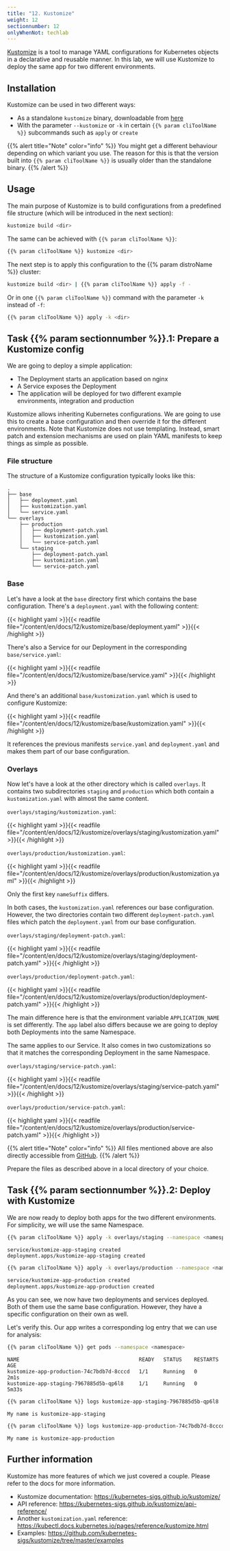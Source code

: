 ```yaml
---
title: "12. Kustomize"
weight: 12
sectionnumber: 12
onlyWhenNot: techlab
---
```



[Kustomize](https://kustomize.io/) is a tool to manage YAML configurations for Kubernetes objects in a declarative and reusable manner. In this lab, we will use Kustomize to deploy the same app for two different environments.


## Installation

Kustomize can be used in two different ways:

* As a standalone `kustomize` binary, downloadable from [here](https://kubernetes-sigs.github.io/kustomize/installation/)
* With the parameter `--kustomize` or `-k` in certain `{{% param cliToolName %}}` subcommands such as `apply` or `create`

{{% alert title="Note" color="info" %}}
You might get a different behaviour depending on which variant you use. The reason for this is that the version built into `{{% param cliToolName %}}` is usually older than the standalone binary.
{{% /alert %}}


## Usage

The main purpose of Kustomize is to build configurations from a predefined file structure (which will be introduced in the next section):

```bash
kustomize build <dir>
```

The same can be achieved with `{{% param cliToolName %}}`:

```bash
{{% param cliToolName %}} kustomize <dir>
```

The next step is to apply this configuration to the {{% param distroName %}} cluster:

```bash
kustomize build <dir> | {{% param cliToolName %}} apply -f -
```

Or in one `{{% param cliToolName %}}` command with the parameter `-k` instead of `-f`:

```bash
{{% param cliToolName %}} apply -k <dir>
```


## Task {{% param sectionnumber %}}.1: Prepare a Kustomize config

We are going to deploy a simple application:

* The Deployment starts an application based on nginx
* A Service exposes the Deployment
* The application will be deployed for two different example environments, integration and production

Kustomize allows inheriting Kubernetes configurations. We are going to use this to create a base configuration and then override it for the different environments.
Note that Kustomize does not use templating. Instead, smart patch and extension mechanisms are used on plain YAML manifests to keep things as simple as possible.


### File structure

The structure of a Kustomize configuration typically looks like this:

```text
.
├── base
│   ├── deployment.yaml
│   ├── kustomization.yaml
│   └── service.yaml
└── overlays
    ├── production
    │   ├── deployment-patch.yaml
    │   ├── kustomization.yaml
    │   └── service-patch.yaml
    └── staging
        ├── deployment-patch.yaml
        ├── kustomization.yaml
        └── service-patch.yaml
```


### Base

Let's have a look at the `base` directory first which contains the base configuration. There's a `deployment.yaml` with the following content:

{{< highlight yaml >}}{{< readfile file="/content/en/docs/12/kustomize/base/deployment.yaml" >}}{{< /highlight >}}

There's also a Service for our Deployment in the corresponding `base/service.yaml`:

{{< highlight yaml >}}{{< readfile file="/content/en/docs/12/kustomize/base/service.yaml" >}}{{< /highlight >}}

And there's an additional `base/kustomization.yaml` which is used to configure Kustomize:

{{< highlight yaml >}}{{< readfile file="/content/en/docs/12/kustomize/base/kustomization.yaml" >}}{{< /highlight >}}

It references the previous manifests `service.yaml` and `deployment.yaml` and makes them part of our base configuration.


### Overlays

Now let's have a look at the other directory which is called `overlays`. It contains two subdirectories `staging` and `production` which both contain a `kustomization.yaml` with almost the same content.

`overlays/staging/kustomization.yaml`:

{{< highlight yaml >}}{{< readfile file="/content/en/docs/12/kustomize/overlays/staging/kustomization.yaml" >}}{{< /highlight >}}

`overlays/production/kustomization.yaml`:

{{< highlight yaml >}}{{< readfile file="/content/en/docs/12/kustomize/overlays/production/kustomization.yaml" >}}{{< /highlight >}}

Only the first key `nameSuffix` differs.

In both cases, the `kustomization.yaml` references our base configuration. However, the two directories contain two different `deployment-patch.yaml` files which patch the `deployment.yaml` from our base configuration.

`overlays/staging/deployment-patch.yaml`:

{{< highlight yaml >}}{{< readfile file="/content/en/docs/12/kustomize/overlays/staging/deployment-patch.yaml" >}}{{< /highlight >}}

`overlays/production/deployment-patch.yaml`:

{{< highlight yaml >}}{{< readfile file="/content/en/docs/12/kustomize/overlays/production/deployment-patch.yaml" >}}{{< /highlight >}}

The main difference here is that the environment variable `APPLICATION_NAME` is set differently. The `app` label also differs because we are going to deploy both Deployments into the same Namespace.

The same applies to our Service. It also comes in two customizations so that it matches the corresponding Deployment in the same Namespace.

`overlays/staging/service-patch.yaml`:

{{< highlight yaml >}}{{< readfile file="/content/en/docs/12/kustomize/overlays/staging/service-patch.yaml" >}}{{< /highlight >}}

`overlays/production/service-patch.yaml`:

{{< highlight yaml >}}{{< readfile file="/content/en/docs/12/kustomize/overlays/production/service-patch.yaml" >}}{{< /highlight >}}

{{% alert title="Note" color="info" %}}
All files mentioned above are also directly accessible from [GitHub](https://github.com/acend/kubernetes-basics-training/tree/master/content/en/docs/12/kustomize).
{{% /alert %}}

Prepare the files as described above in a local directory of your choice.


## Task {{% param sectionnumber %}}.2: Deploy with Kustomize

We are now ready to deploy both apps for the two different environments. For simplicity, we will use the same Namespace.

```bash
{{% param cliToolName %}} apply -k overlays/staging --namespace <namespace>
```

```
service/kustomize-app-staging created
deployment.apps/kustomize-app-staging created
```

```bash
{{% param cliToolName %}} apply -k overlays/production --namespace <namespace>
```

```bash
service/kustomize-app-production created
deployment.apps/kustomize-app-production created
```

As you can see, we now have two deployments and services deployed. Both of them use the same base configuration.
However, they have a specific configuration on their own as well.

Let's verify this. Our app writes a corresponding log entry that we can use for analysis:

```bash
{{% param cliToolName %}} get pods --namespace <namespace>
```

```
NAME                                       READY   STATUS    RESTARTS   AGE
kustomize-app-production-74c7bdb7d-8cccd   1/1     Running   0          2m1s
kustomize-app-staging-7967885d5b-qp6l8     1/1     Running   0          5m33s
```

```bash
{{% param cliToolName %}} logs kustomize-app-staging-7967885d5b-qp6l8
```

```
My name is kustomize-app-staging
```

```bash
{{% param cliToolName %}} logs kustomize-app-production-74c7bdb7d-8cccd
```

```
My name is kustomize-app-production
```


## Further information

Kustomize has more features of which we just covered a couple. Please refer to the docs for more information.

* Kustomize documentation: <https://kubernetes-sigs.github.io/kustomize/>
* API reference: <https://kubernetes-sigs.github.io/kustomize/api-reference/>
* Another `kustomization.yaml` reference: <https://kubectl.docs.kubernetes.io/pages/reference/kustomize.html>
* Examples: <https://github.com/kubernetes-sigs/kustomize/tree/master/examples>
